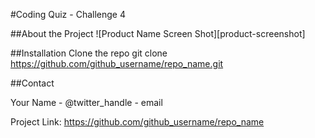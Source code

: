 #Coding Quiz - Challenge 4


##About the Project
![Product Name Screen Shot][product-screenshot]

##Installation
Clone the repo
git clone https://github.com/github_username/repo_name.git

##Contact

Your Name - @twitter_handle - email

Project Link: https://github.com/github_username/repo_name